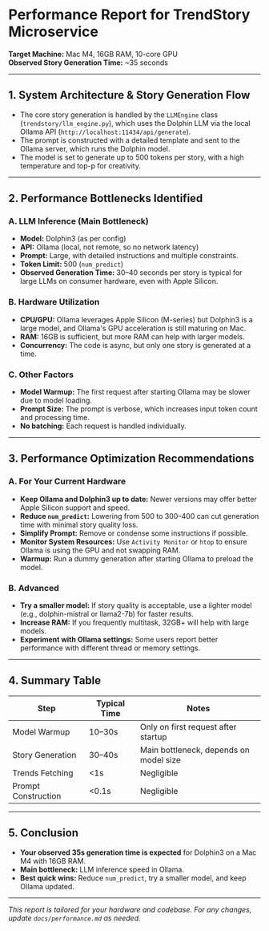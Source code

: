 # Performance Report for TrendStory Microservice
**Target Machine:** Mac M4, 16GB RAM, 10-core GPU  
**Observed Story Generation Time:** ~35 seconds

---

## 1. System Architecture & Story Generation Flow
- The core story generation is handled by the `LLMEngine` class (`trendstory/llm_engine.py`), which uses the Dolphin LLM via the local Ollama API (`http://localhost:11434/api/generate`).
- The prompt is constructed with a detailed template and sent to the Ollama server, which runs the Dolphin model.
- The model is set to generate up to 500 tokens per story, with a high temperature and top-p for creativity.

---

## 2. Performance Bottlenecks Identified
### A. LLM Inference (Main Bottleneck)
- **Model:** Dolphin3 (as per config)
- **API:** Ollama (local, not remote, so no network latency)
- **Prompt:** Large, with detailed instructions and multiple constraints.
- **Token Limit:** 500 (`num_predict`)
- **Observed Generation Time:** 30–40 seconds per story is typical for large LLMs on consumer hardware, even with Apple Silicon.

### B. Hardware Utilization
- **CPU/GPU:** Ollama leverages Apple Silicon (M-series) but Dolphin3 is a large model, and Ollama's GPU acceleration is still maturing on Mac.
- **RAM:** 16GB is sufficient, but more RAM can help with larger models.
- **Concurrency:** The code is async, but only one story is generated at a time.

### C. Other Factors
- **Model Warmup:** The first request after starting Ollama may be slower due to model loading.
- **Prompt Size:** The prompt is verbose, which increases input token count and processing time.
- **No batching:** Each request is handled individually.

---

## 3. Performance Optimization Recommendations
### A. For Your Current Hardware
- **Keep Ollama and Dolphin3 up to date:** Newer versions may offer better Apple Silicon support and speed.
- **Reduce `num_predict`:** Lowering from 500 to 300–400 can cut generation time with minimal story quality loss.
- **Simplify Prompt:** Remove or condense some instructions if possible.
- **Monitor System Resources:** Use `Activity Monitor` or `htop` to ensure Ollama is using the GPU and not swapping RAM.
- **Warmup:** Run a dummy generation after starting Ollama to preload the model.

### B. Advanced
- **Try a smaller model:** If story quality is acceptable, use a lighter model (e.g., dolphin-mistral or llama2-7b) for faster results.
- **Increase RAM:** If you frequently multitask, 32GB+ will help with large models.
- **Experiment with Ollama settings:** Some users report better performance with different thread or memory settings.

---

## 4. Summary Table

| Step                | Typical Time | Notes                                      |
|---------------------|-------------|--------------------------------------------|
| Model Warmup        | 10–30s      | Only on first request after startup        |
| Story Generation    | 30–40s      | Main bottleneck, depends on model size     |
| Trends Fetching     | <1s         | Negligible                                 |
| Prompt Construction | <0.1s       | Negligible                                 |

---

## 5. Conclusion
- **Your observed 35s generation time is expected** for Dolphin3 on a Mac M4 with 16GB RAM.
- **Main bottleneck:** LLM inference speed in Ollama.
- **Best quick wins:** Reduce `num_predict`, try a smaller model, and keep Ollama updated.

---

_This report is tailored for your hardware and codebase. For any changes, update `docs/performance.md` as needed._
